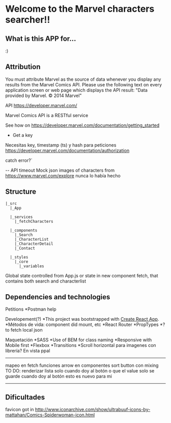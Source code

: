 # Welcome to the Marvel characters searcher!!

## What is this APP for...
:)

## Attribution
You must attribute Marvel as the source of data whenever you display any results from the Marvel Comics API. Please use the following text on every application screen or web page which displays the API result:
"Data provided by Marvel. © 2014 Marvel"

API https://developer.marvel.com/

Marvel Comics API is a RESTful service

See how on https://developer.marvel.com/documentation/getting_started
- Get a key

Necesitas key, timestamp (ts) y hash para peticiones https://developer.marvel.com/documentation/authorization


catch error?`

--
API timeout
Mock json
images of characters from https://www.marvel.com/explore
nunca lo había hecho

## Structure
```
|_src
  |_App

  |_services
    |_fetchCharacters

  |_components
    |_Search
    |_CharacterList
    |_CharacterDetail
    |_Contact
  
  |_styles
    |_core
      |_variables
```

Global state controlled from App.js
or state in new component fetch, that contains both search and characterlist

## Dependencies and technologies
Petitions
*Postman help

Developement(?)
*This project was bootstrapped with [Create React App](https://github.com/facebook/create-react-app).
*Métodos de vida: component did mount, etc
*React Router
*PropTypes
*? to fetch local json

Maquetación
*SASS
*Use of BEM for class naming
*Responsive with Mobile first
*Flexbox
*Transitions
*Scroll horizontal para imagenes con librería? En vista ppal

---
mapeo en fetch
funciones arrow en componentes
sort
button con mixing
TO DO:
renderizar lista solo cuando doy al botón
o que el value solo se guarde cuando doy al botón
esto es nuevo para mi

---

## Dificultades


favicon got in http://www.iconarchive.com/show/ultrabuuf-icons-by-mattahan/Comics-Spiderwoman-icon.html